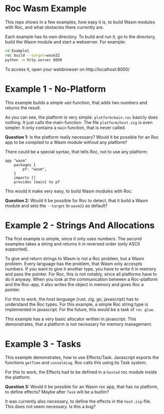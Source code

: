 # Roc Wasm Example

This repo shows in a few examples, how easy it is, to build Wasm modules with
Roc, and what obstacles there currently are.

Each example has its own directory. To build and run it, go to the directory,
build the Wasm module and start a webserver. For example:

```bash
cd Example1
roc build --target=wasm32
python -m http.server 8050
```

To access it, open your webbrowser on http://localhost:8050/


# Example 1 - No-Platform

This example builds a simple `add`-function, that adds two numbers and returns
the result.

As you can see, the platform is very simple. `platform/main.roc` basicly does
nothing. It just calls the main-function. The file `platform/host.zig` is even
simpler. It only contains a `main` function, that is never called.


**Question 1:** Is the platform really necessary? Would it be possible for an Roc
app to be compiled to a Wasm module without any platform?

There could be a special syntax, that tells Roc, not to use any platform:

```roc
app "wasm"
    packages {
        pf: "wasm",
    }
    imports []
    provides [main] to pf
```

This would it make very easy, to build Wasm modules with Roc.


**Question 2:** Would it be possible for Roc to detect, that it build a
Wasm module and sets the `--target` to `wasm32` as default?


# Example 2 - Strings And Allocations

The first example is simple, since it only uses numbers. The second examples
takes a string and returns it in reversed order (only ASCII supported).

To give and return strings to Wasm is not a Roc problem, but a Wasm problem.
Every language has the problem, that Wasm only accespts numbers. If you want to
give it another type, you have to write it in memory and pass the pointer. For
Roc, this is not notably, since all platforms have to do it anyway. When you
look at the communication between a Roc-platform and the Roc-app, it also writes
the object in memory and gives Roc a pointer.

For this to work, the host language (rust, zig, go, javascript) has to
understand the Roc types. For this example, a simple Roc string type is
implemented in javascript. For the future, this would be a task of `roc glue`.

This example has a very basic allocator written in javascript. This
demonstrates, that a platform is not necessary for memory management.


# Example 3 - Tasks

This example demonstrates, how to use Effects/Task. Javascript exports the
functions `getTime` and `consoleLog`. Roc calls this using its Task system.

For this to work, the Effects had to be defined in a `hosted` roc module inside
the platform.

**Question 3:** Would it be possible for an Wasm roc app, that has no platform,
to define effects? Maybe after `Task` will be a builtin?

It was currently also necessary, to define the effects in the `host.zig`-file.
This does not seem necessary. Is this a bug?

